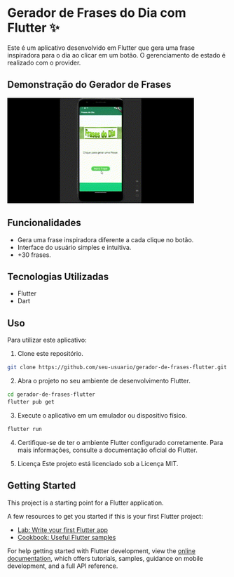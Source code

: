 # Gerador de Frases do Dia com Flutter ✨

Este é um aplicativo desenvolvido em Flutter que gera uma frase inspiradora para o dia ao clicar em um botão. O gerenciamento de estado é realizado com o provider.

## Demonstração do Gerador de Frases

![Demonstração do Aplicativo](frases_do_dia/doc/showApp.gif)

## Funcionalidades

- Gera uma frase inspiradora diferente a cada clique no botão.
- Interface do usuário simples e intuitiva.
- +30 frases.

## Tecnologias Utilizadas

- Flutter
- Dart

## Uso

Para utilizar este aplicativo:

1. Clone este repositório.
```bash
git clone https://github.com/seu-usuario/gerador-de-frases-flutter.git
```
   
2. Abra o projeto no seu ambiente de desenvolvimento Flutter.
```bash
cd gerador-de-frases-flutter
flutter pub get
```

3. Execute o aplicativo em um emulador ou dispositivo físico.
```bash
flutter run
```
4. Certifique-se de ter o ambiente Flutter configurado corretamente. Para mais informações, consulte a documentação oficial do Flutter.
   
5. Licença
Este projeto está licenciado sob a Licença MIT.


## Getting Started

This project is a starting point for a Flutter application.

A few resources to get you started if this is your first Flutter project:

- [Lab: Write your first Flutter app](https://docs.flutter.dev/get-started/codelab)
- [Cookbook: Useful Flutter samples](https://docs.flutter.dev/cookbook)

For help getting started with Flutter development, view the
[online documentation](https://docs.flutter.dev/), which offers tutorials,
samples, guidance on mobile development, and a full API reference.
